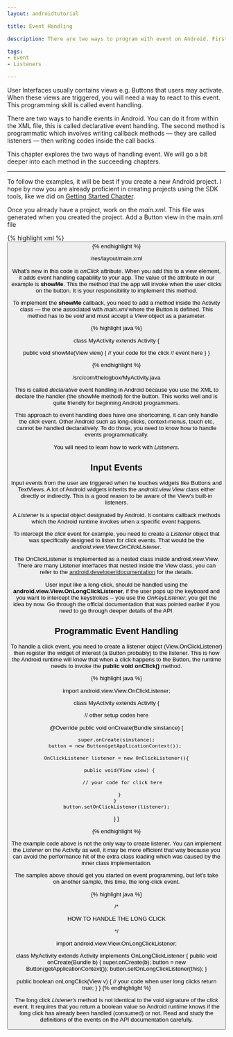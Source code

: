 ```yaml
---
layout: androidtutorial

title: Event Handling

description: There are two ways to program with event on Android. First is via the XML, the declative way. The declarative way has a limitation, a very serious limitation, you can only do the click event and nothing more. The other way, is the programmatic way --- this can handle anything. You need to be very comfortable working with interfaces and callbacks to use this.

tags:
- Event
- Listeners

---
```


User Interfaces usually contains views e.g. Buttons that users may activate. When these views are triggered, you will need a way to react to this event. This programming skill is called event handling.

There are two ways to handle events in Android. You can do it from within the XML file, this is called declarative event handling. The second method is programmatic which involves writing callback methods &mdash; they are called listeners &mdash; then writing codes inside the call backs. 

This chapter explores the two ways of handling event. We will go a bit deeper into each method in the succeeding chapters.

***

To follow the examples, it will be best if you create a new Android project. I hope by now you are already proficient in creating projects using the SDK tools, like we did on [Getting Started Chapter](/android-getting-started).

Once you already have a project, work on the *main.xml*. This file was generated when you created the project. Add a Button view in the main.xml file 

{% highlight xml %}
<Button
  android:layout_width="fill_parent"
  android:layout_height="fill_parent"
  android:text="Click me okay"
  android:onClick="showMe"
/>
{% endhighlight %}
<div id='lst'>/res/layout/main.xml</div>

What's new in this code is *onClick* attribute. When you add this to a view element, it adds event handling capability to your app. The value of the attribute in our example is **showMe**. This the method that the app will invoke when the user clicks on the button. It is your responsibility to implement this method.

To implement the **showMe** callback, you need to add a method inside the Activity class &mdash; the one associated with *main.xml* where the Button is defined. This method has to be *void* and must accept a *View* object as a parameter.

{% highlight java %}

class MyActivity extends Activity {
  
  public void showMe(View view) {
    // your code for the click
    // event here
  }
}

{% endhighlight %}
<div id='lst'>/src/com/thelogbox/MyActivity.java</div>

This is called *declarative* event handling in Android because you use the XML to declare the handler (the showMe method) for the button. This works well and is quite friendly for beginning Android programmers. 

This approach to event handling does have one shortcoming, it can only handle the *click* event. Other Android such as long-clicks, context-menus, touch etc, cannot be handled declaratively. To do those, you need to know how to handle events programmatically.

You will need to learn how to work with *Listeners*. 

## Input Events

Input events from the user are triggered when he touches widgets like Buttons and TextViews. A lot of Android widgets inherits the *android.view.View* class either directly or indirectly. This is a good reason to be aware of the View's built-in listeners.

A *Listener* is a special object designated by Android. It contains callback methods which the Android runtime invokes when a specific event happens. 

To intercept the *click* event for example, you need to create a *Listener* object that was specifically designed to listen for click events. That would be the *android.view.View.OnClickListener*. 

The OnClickListener is implemented as a nested class inside android.view.View. There are many Listener interfaces that nested inside the View class, you can refer to the [android.developer/documentation](http://developer.android.com/reference/android/view/package-summary.html) for the details. 

User input like a long-click, should be handled using the **android.view.View.OnLongClickListener**, if the user pops up the keyboard and you want to intercept the keystrokes -- you use the  *OnKeyListener*; you get the idea by now. Go through the official documentation that was pointed earlier if you need to go through deeper details of the API. 

## Programmatic Event Handling

To handle a click event, you need to create a listener object (View.OnClickListener) then register the widget of interest (a Button probably) to the listener. This is how the Android runtime will know that when a click happens to the Button, the runtime needs to invoke  the **public void onClick()** method.

{% highlight java %}

import android.view.View.OnClickListener;

class MyActivity extends Activity {

  // other setup codes here 

  @Override
  public void onCreate(Bundle sinstance) {
    
    super.onCreate(sinstance);
    button = new Button(getApplicationContext()); 
  
    OnClickListener listener = new OnClickListener(){
  
      public void(View view) {
        
        // your code for click here
  
      }
    } 
    button.setOnClickListener(listener);
  }
}

{% endhighlight %}

The example code above is not the only way to create listener. You can implement the *Listener* on the Activity as well, it may be more efficient that way because you can avoid the performance hit of the extra class loading which was caused by the inner class implementation.

The samples above should get you started on event programming, but let's take on another sample, this time, the long-click event.

{% highlight java %}

/*

HOW TO HANDLE THE LONG CLICK

*/

import android.view.View.OnLongClickListener;

class MyActivity extends Activity implements OnLongClickListener {
  public void onCreate(Bundle b) {
    super.onCreate(b);
    button = new Button(getApplicationContext());
    button.setOnLongClickListener(this);
  }

  public boolean onLongClick(View v) {
    // your code when user long clicks
    return true;
  }
}
{% endhighlight %}

The long click *Listener's* method is not identical to the void signature of the *click* event. It requires that you return a boolean value so Android runtime knows if the long click has already been handled (consumed) or not. Read and study the definitions of the events on the API documentation carefully. 
 



